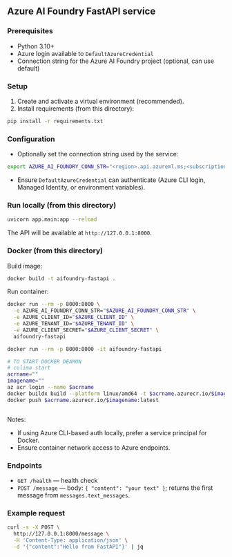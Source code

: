 ## Azure AI Foundry FastAPI service

### Prerequisites
- Python 3.10+
- Azure login available to `DefaultAzureCredential`
- Connection string for the Azure AI Foundry project (optional, can use default)

### Setup
1. Create and activate a virtual environment (recommended).
2. Install requirements (from this directory):
```bash
pip install -r requirements.txt
```

### Configuration
- Optionally set the connection string used by the service:
```bash
export AZURE_AI_FOUNDRY_CONN_STR="<region>.api.azureml.ms;<subscription-or-workspace-id>;<resource-group>;<project-name>"
```
- Ensure `DefaultAzureCredential` can authenticate (Azure CLI login, Managed Identity, or environment variables).

### Run locally (from this directory)
```bash
uvicorn app.main:app --reload
```

The API will be available at `http://127.0.0.1:8000`.

### Docker (from this directory)
Build image:
```bash
docker build -t aifoundry-fastapi .
```

Run container:
```bash
docker run --rm -p 8000:8000 \
  -e AZURE_AI_FOUNDRY_CONN_STR="$AZURE_AI_FOUNDRY_CONN_STR" \
  -e AZURE_CLIENT_ID="$AZURE_CLIENT_ID" \
  -e AZURE_TENANT_ID="$AZURE_TENANT_ID" \
  -e AZURE_CLIENT_SECRET="$AZURE_CLIENT_SECRET" \
  aifoundry-fastapi

docker run --rm -p 8000:8000 -it aifoundry-fastapi

```

```bash
# TO START DOCKER DEAMON
# colima start
acrname=""
imagename=""
az acr login --name $acrname
docker buildx build --platform linux/amd64 -t $acrname.azurecr.io/$imagename:latest --no-cache -f Dockerfile .
docker push $acrname.azurecr.io/$imagename:latest



```


Notes:
- If using Azure CLI-based auth locally, prefer a service principal for Docker.
- Ensure container network access to Azure endpoints.

### Endpoints
- `GET /health` — health check
- `POST /message` — body: `{ "content": "your text" }`; returns the first message from `messages.text_messages`.

### Example request
```bash
curl -s -X POST \
  http://127.0.0.1:8000/message \
  -H 'Content-Type: application/json' \
  -d '{"content":"Hello from FastAPI"}' | jq
```


